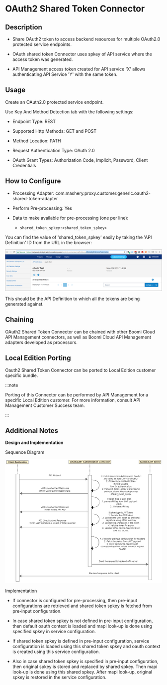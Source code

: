 ﻿---
sidebar_position: 10
---

# OAuth2 Shared Token Connector

<head>
  <meta name="guidename" content="API Management"/>
  <meta name="context" content="GUID-f4d328ff-c3b3-4849-aa15-14671f35b0c5"/>
</head>

## Description

- Share OAuth2 token to access backend resources for multiple OAuth2.0 protected service endpoints. 

- OAuth shared token Connector uses spkey of API service where the access token was generated. 

- API Management access token created for API service 'X' allows authenticating API Service 'Y' with the same token. 

## Usage

Create an OAuth2.0 protected service endpoint. 

Use Key And Method Detection tab with the following settings: 

- Endpoint Type: REST 

- Supported Http Methods: GET and POST 

- Method Location: PATH 

- Request Authentication Type: OAuth 2.0 

- OAuth Grant Types: Authorization Code, Implicit, Password, Client Credentials 

## How to Configure

- Processing Adapter: com.mashery.proxy.customer.generic.oauth2-shared-token-adapter

- Perform Pre-processing: Yes 

- Data to make available for pre-processing (one per line): 

  - `shared_token_spkey:<shared_token_spkey>`

You can find the value of 'shared\_token\_spkey' easily by taking the 'API Definition' ID from the URL in the browser: 

![error](../../Images/oauth2sharedtokenconnector_sharedtokenspkey.png)

This should be the API Definition to which all the tokens are being generated against. 

## Chaining

OAuth2 Shared Token Connector can be chained with other Boomi Cloud API Management connectors, as well as Boomi Cloud API Management adapters developed as processors. 

## Local Edition Porting

Oauth2 Shared Token Connector can be ported to Local Edition customer specific bundle. 

:::note

Porting of this Connector can be performed by API Management for a specific Local Edition customer. For more information, consult API Management Customer Success team. 

:::

## Additional Notes

**Design and Implementation**

Sequence Diagram

![error](../../Images/oauth2jwtauthconnector_seqdiag.jpg)

Implementation

- If connector is configured for pre-processing, then pre-input configurations are retrieved and shared token spkey is fetched from pre-input configuration. 

- In case shared token spkey is not defined in pre-input configuration, then default oauth context is loaded and mapi look-up is done using specified spkey in service configuration. 

- If shared token spkey is defined in pre-input configuration, service configuration is loaded using this shared token spkey and oauth context is created using this service configuration. 

- Also in case shared token spkey is specified in pre-input configuration, then original spkey is stored and replaced by shared spkey. Then mapi look-up is done using this shared spkey. After mapi look-up, original spkey is restored in the service configuration. 

